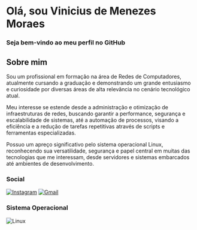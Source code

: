 
# Olá, sou Vinicius de Menezes Moraes

### Seja bem-vindo ao meu perfil no GitHub

## Sobre mim

Sou um profissional em formação na área de Redes de Computadores, atualmente cursando a graduação e demonstrando um grande entusiasmo e curiosidade por diversas áreas de alta relevância no cenário tecnológico atual. 

Meu interesse se estende desde a administração e otimização de infraestruturas de redes, buscando garantir a performance, segurança e escalabilidade de sistemas, até a automação de processos, visando a eficiência e a redução de tarefas repetitivas através de scripts e ferramentas especializadas.

Possuo um apreço significativo pelo sistema operacional Linux, reconhecendo sua versatilidade, segurança e papel central em muitas das tecnologias que me interessam, desde servidores e sistemas embarcados até ambientes de desenvolvimento.

### Social
[![Instagram](https://img.shields.io/badge/-Instagram-%23E4405F?style=for-the-badge&logo=instagram&logoColor=white)](https://www.instagram.com/niu_mmdcviii/) [![Gmail](https://img.shields.io/badge/Gmail-333333?style=for-the-badge&logo=gmail&logoColor=red)](mailto:vinicius.menezesmoraes92@gmail.com)

### Sistema Operacional
![Linux](https://img.shields.io/badge/Linux-000?style=for-the-badge&logo=linux&logoColor=FCC624)